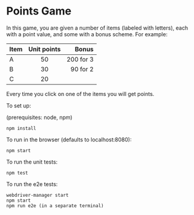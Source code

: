 # Points Game

In this game, you are given a number of items (labeled with letters),
each with a point value, and some with a bonus scheme. For example:

| Item  | Unit points | Bonus     |
| ----- |:-----------:| ---------:|
| A     | 50          | 200 for 3 |
| B     | 30          |  90 for 2 |
| C     | 20          |           |

Every time you click on one of the items you will get points.

To set up:

(prerequisites: node, npm)

```
npm install
```


To run in the browser (defaults to localhost:8080):

```
npm start
```


To run the unit tests:

```
npm test
```

To run the e2e tests:

```
webdriver-manager start
npm start
npm run e2e (in a separate terminal)
```
